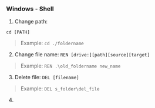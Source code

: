 ### Windows - Shell
1. Change path:
```shell
cd [PATH]
```
> Example: `cd ./foldername`
2. Change file name:
```REN [drive:][path][source][target]```
> Example: `REN .\old_foldername new_name`
3. Delete file:
```DEL [filename]```
> Example: `DEL s_folder\del_file`
4. 
